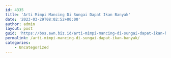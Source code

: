 ```yaml
---
id: 4335
title: 'Arti Mimpi Mancing Di Sungai Dapat Ikan Banyak'
date: '2023-03-29T08:02:52+00:00'
author: admin
layout: post
guid: 'https://bos.awn.biz.id/arti-mimpi-mancing-di-sungai-dapat-ikan-banyak/'
permalink: /arti-mimpi-mancing-di-sungai-dapat-ikan-banyak/
categories:
    - Uncategorized
---
```


